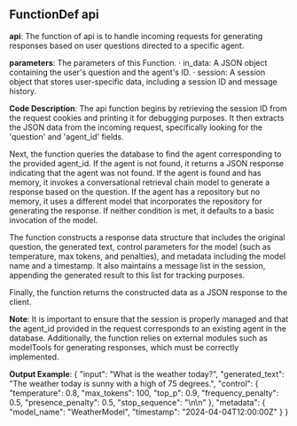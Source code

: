 ## FunctionDef api
**api**: The function of api is to handle incoming requests for generating responses based on user questions directed to a specific agent.

**parameters**: The parameters of this Function.
· in_data: A JSON object containing the user's question and the agent's ID.
· session: A session object that stores user-specific data, including a session ID and message history.

**Code Description**: The api function begins by retrieving the session ID from the request cookies and printing it for debugging purposes. It then extracts the JSON data from the incoming request, specifically looking for the 'question' and 'agent_id' fields. 

Next, the function queries the database to find the agent corresponding to the provided agent_id. If the agent is not found, it returns a JSON response indicating that the agent was not found. If the agent is found and has memory, it invokes a conversational retrieval chain model to generate a response based on the question. If the agent has a repository but no memory, it uses a different model that incorporates the repository for generating the response. If neither condition is met, it defaults to a basic invocation of the model.

The function constructs a response data structure that includes the original question, the generated text, control parameters for the model (such as temperature, max tokens, and penalties), and metadata including the model name and a timestamp. It also maintains a message list in the session, appending the generated result to this list for tracking purposes.

Finally, the function returns the constructed data as a JSON response to the client.

**Note**: It is important to ensure that the session is properly managed and that the agent_id provided in the request corresponds to an existing agent in the database. Additionally, the function relies on external modules such as modelTools for generating responses, which must be correctly implemented.

**Output Example**: 
{
    "input": "What is the weather today?",
    "generated_text": "The weather today is sunny with a high of 75 degrees.",
    "control": {
        "temperature": 0.8,
        "max_tokens": 100,
        "top_p": 0.9,
        "frequency_penalty": 0.5,
        "presence_penalty": 0.5,
        "stop_sequence": "\n\n"
    },
    "metadata": {
        "model_name": "WeatherModel",
        "timestamp": "2024-04-04T12:00:00Z"
    }
}
